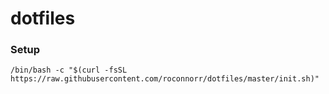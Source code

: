 # dotfiles

### Setup

`/bin/bash -c "$(curl -fsSL https://raw.githubusercontent.com/roconnorr/dotfiles/master/init.sh)"`
